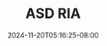 --- 
title: "ASD RIA"
description: "nonton   ASD RIA  tele full vidio new"
date: 2024-11-20T05:16:25-08:00
file_code: "l07msxk0s65y"
draft: false
cover: "liw47cyygegichrm.jpg"
tags: ["ASD", "RIA", "bokep-indo", "bokep-viral", "bokep-ig"]
length: 2751
fld_id: "1398185"
foldername: "ASD 3 x"
categories: ["ASD 3 x"]
views: 4
---